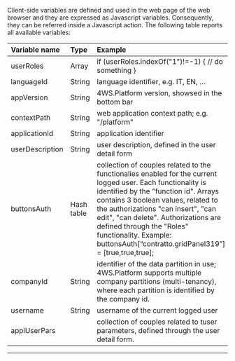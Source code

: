Client-side variables are defined and used in the web page of the web browser and they are expressed as Javascript variables. Consequently, they can be referred inside a Javascript action.
The following table reports all available variables:

|  **Variable name**  |  **Type**  |  **Example**  |
| :--- | :--- | :--- |
| userRoles | Array | if (userRoles.indexOf("1")!=-1) { // do something } |
| languageId | String | language identifier, e.g. IT, EN, &#8230; |
| appVersion | String | 4WS.Platform version, showsed in the bottom bar |
| contextPath | String | web application context path; e.g. "/platform" |
| applicationId | String | application identifier |
| userDescription | String | user description, defined in the user detail form |
| buttonsAuth | Hash table | collection of couples related to the functionalies enabled for the current logged user. Each functionality is identified by the "function id". Arrays contains 3 boolean values, related to the authorizations "can insert", "can edit", "can delete".  Authorizations are defined through the "Roles" functionality.  Example: buttonsAuth[&#8220;contratto.gridPanel319&#8221;] = [true,true,true]; |
| companyId | String | identifier of the data partition in use; 4WS.Platform supports multiple company partitions (multi-tenancy), where each partition is identified by the company id. |
| username | String | username of the current logged user |
| applUserPars |  | collection of couples related to tuser parameters, defined through the user detail form. |



                

---


